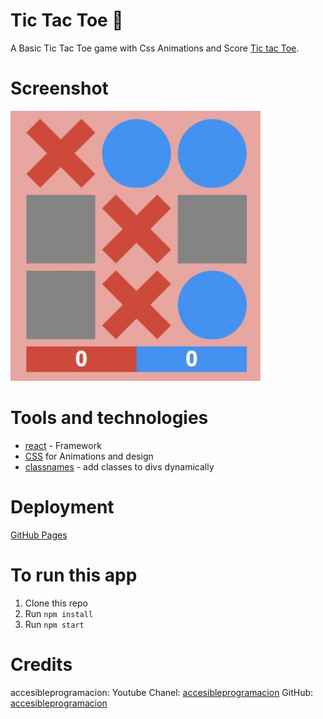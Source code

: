 # Tic Tac Toe 📝

A Basic Tic Tac Toe game with Css Animations and Score [Tic tac Toe](https://telacreisteWe).

# Screenshot

<img src='./screenshot.jpg' alt='game image example' width='400' />

# Tools and technologies
* [react](https://es.reactjs.org/) - Framework
* [CSS](https://styled-components.com/) for Animations and design
* [classnames](https://github.com/JedWatson/classnames#readme) - add classes to divs dynamically

# Deployment

[GitHub Pages]()

# To run this app
1. Clone this repo
2. Run ```npm install```
3. Run ```npm start```

# Credits
accesibleprogramacion:
Youtube Chanel: [accesibleprogramacion](https://www.youtube.com/channel/UCCsSBV1Jzk_ZtfPKKddNXgA) 
GitHub: [accesibleprogramacion](https://github.com/accesibleprogramacion/ta-te-ti) 